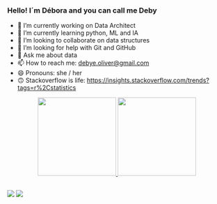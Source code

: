 ### Hello! I´m Débora and you can call me Deby

- 🔭 I’m currently working on Data Architect
- 🌱 I’m currently learning python, ML and IA
- 👯 I’m looking to collaborate on data structures
- 🤔 I’m looking for help with Git and GitHub
- 💬 Ask me about data
- 📫 How to reach me: debye.oliver@gmail.com
- 😄 Pronouns: she / her
- 🙃 Stackoverflow is life: https://insights.stackoverflow.com/trends?tags=r%2Cstatistics

<div align="center">
  <a href="https://github.com/chagasdeb">
  <img height="180em" src="https://github-readme-stats.vercel.app/api?username=chagasdeb&show_icons=true&theme=radical&include_all_commits=true&count_private=true"/>
  <img height="180em" src="https://github-readme-stats.vercel.app/api/top-langs/?username=chagasdeb&layout=compact&langs_count=7&theme=radical"/>
</div>
  
  ##
 
<div> 
  <a href = "mailto:debye.oliver@gmail.com"><img src="https://img.shields.io/badge/-Gmail-%23333?style=for-the-badge&logo=gmail&logoColor=white" target="_blank"></a>
  <a href="https://www.linkedin.com/in/debyeoliver" target="_blank"><img src="https://img.shields.io/badge/-LinkedIn-%230077B5?style=for-the-badge&logo=linkedin&logoColor=white" target="_blank"></a> 
</div>

##
